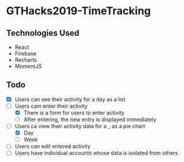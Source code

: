 # GTHacks2019-TimeTracking

## Technologies Used

- React
- Firebase
- Recharts
- MomentJS

## Todo

- [x] Users can see their activity for a day as a list
- [ ] Users cam enter their activity
    - [x] There is a form for users to enter activity
    - [ ] After entering, the new entry is displayed immediately
- [ ] Users ca view their activity data for a _ as a pie chart
    - [x] Day
    - [ ] Week
- [ ] Users can edit entered activity
- [ ] Users have individual accounts whose data is isolated from others
